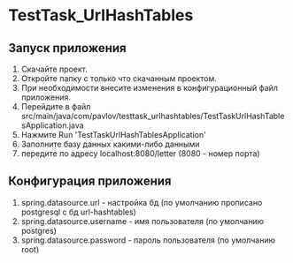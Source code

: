 # TestTask_UrlHashTables
## Запуск приложения
1. Скачайте проект.
2. Откройте папку с только что скачанным проектом.
3. При необходимости внесите изменения в конфигурационный файл приложения.
4. Перейдите в файл src/main/java/com/pavlov/testtask_urlhashtables/TestTaskUrlHashTablesApplication.java
5. Нажмите Run 'TestTaskUrlHashTablesApplication'
6. Заполните базу данных какими-либо данными
7. передите по адресу localhost:8080/letter (8080 - номер порта)

## Конфигурация приложения
1. spring.datasource.url - настройка бд (по умолчанию прописано postgresql с бд url-hashtables)
2. spring.datasource.username - имя пользователя (по умолчанию postgres)
3. spring.datasource.password - пароль пользователя (по умолчанию root)

